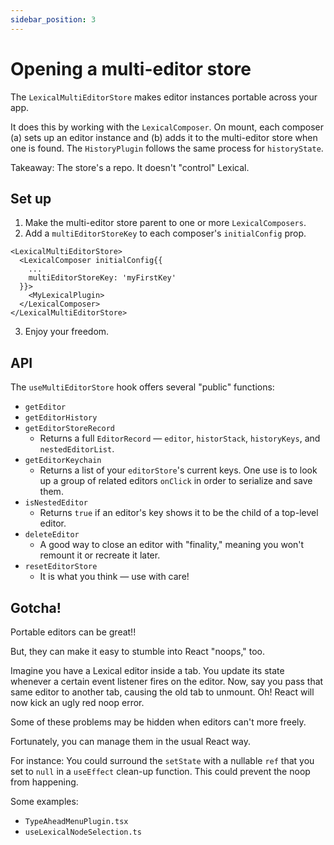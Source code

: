 ```yaml
---
sidebar_position: 3
---
```


# Opening a multi-editor store

The `LexicalMultiEditorStore` makes editor instances portable across your app. 

It does this by working with the `LexicalComposer`. On mount, each composer (a) sets up an editor instance and (b) adds it to the multi-editor store when one is found. The `HistoryPlugin` follows the same process for `historyState`. 

Takeaway: The store's a repo. It doesn't "control" Lexical. 

## Set up

1. Make the multi-editor store parent to one or more `LexicalComposers`. 
2. Add a `multiEditorStoreKey` to each composer's `initialConfig` prop. 

```
<LexicalMultiEditorStore>
  <LexicalComposer initialConfig{{
    ...
    multiEditorStoreKey: 'myFirstKey'
  }}>
    <MyLexicalPlugin>
  </LexicalComposer>
</LexicalMultiEditorStore>
```
3. Enjoy your freedom.

## API

The `useMultiEditorStore` hook offers several "public" functions:

  - `getEditor`
  - `getEditorHistory`
  - `getEditorStoreRecord`
    - Returns a full `EditorRecord` — `editor`, `historStack`, `historyKeys`, and `nestedEditorList`.
  - `getEditorKeychain`
    - Returns a list of your `editorStore`'s current keys. One use is to look up a group of related editors `onClick` in order to serialize and save them.
  - `isNestedEditor`
    - Returns `true` if an editor's key shows it to be the child of a top-level editor. 
  - `deleteEditor`
    - A good way to close an editor with "finality," meaning you won't remount it or recreate it later. 
  - `resetEditorStore`
    - It is what you think — use with care!

## Gotcha!

Portable editors can be great!!

But, they can make it easy to stumble into React "noops," too. 

Imagine you have a Lexical editor inside a tab. You update its state whenever a certain event listener fires on the editor. Now, say you pass that same editor to another tab, causing the old tab to unmount. Oh! React will now kick an ugly red noop error.

Some of these problems may be hidden when editors can't more freely. 

Fortunately, you can manage them in the usual React way. 

For instance: You could surround the `setState` with a nullable `ref` that you set to `null` in a `useEffect` clean-up function. This could prevent the noop from happening.

Some examples: 

- `TypeAheadMenuPlugin.tsx` 
- `useLexicalNodeSelection.ts`

